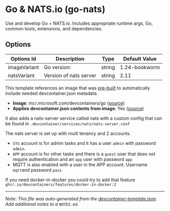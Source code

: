 
# Go & NATS.io (go-nats)

Use and develop Go + NATS.io. Includes appropriate runtime args, Go, common tools, extensions, and dependencies.

## Options

| Options Id | Description | Type | Default Value |
|-----|-----|-----|-----|
| imageVariant | Go version: | string | 1.24-bookworm |
| natsVariant | Version of nats server | string | 2.11 |

This template references an image that was [pre-built](https://containers.dev/implementors/reference/#prebuilding) to automatically include needed devcontainer.json metadata.

* **Image**: mcr.microsoft.com/devcontainers/go ([source](https://github.com/devcontainers/images/tree/main/src/go))
* **Applies devcontainer.json contents from image**: Yes ([source](https://github.com/devcontainers/images/blob/main/src/go/.devcontainer/devcontainer.json))

It also adds a nats-server service called nats with a custom config 
that can be found in `.devcontainer/services/nats/nats-server.conf`

The nats server is set up with multi tenancy and 2 accounts.

- `SYS` account is for admin tasks and it has a user `admin` with password `admin`.
- `APP` account is for other tasks and there is a `guest` user that does not require
  authentication and an `app` user with password `app`
- MQTT is also enabled with a user in the APP account. Username `mqtt`and password `pass`

If you need docker-in-docker you could try to add that feature `ghcr.io/devcontainers/features/docker-in-docker:2`


---

_Note: This file was auto-generated from the [devcontainer-template.json](https://github.com/kmpm/my-devcontainers/blob/main/src/go-nats/devcontainer-template.json).  Add additional notes to a `NOTES.md`._
